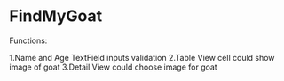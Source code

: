 # FindMyGoat
Functions:

1.Name and Age TextField inputs validation
2.Table View cell could show image of goat
3.Detail View could choose image for goat